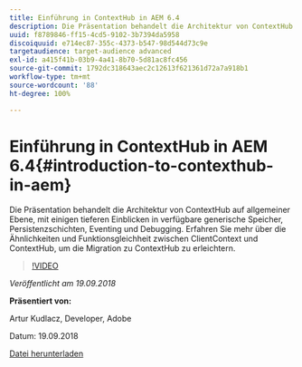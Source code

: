 ```yaml
---
title: Einführung in ContextHub in AEM 6.4
description: Die Präsentation behandelt die Architektur von ContextHub auf allgemeiner Ebene, mit einigen tieferen Einblicken in verfügbare generische Speicher, Persistenzschichten, Eventing und Debugging. Erfahren Sie mehr über die Ähnlichkeiten und Funktionsgleichheit zwischen ClientContext und ContextHub, um die Migration zu ContextHub zu erleichtern.
uuid: f8789846-ff15-4cd5-9102-3b7394da5958
discoiquuid: e714ec87-355c-4373-b547-98d544d73c9e
targetaudience: target-audience advanced
exl-id: a415f41b-03b9-4a41-8b70-5d81ac8fc456
source-git-commit: 1792dc318643aec2c12613f621361d72a7a918b1
workflow-type: tm+mt
source-wordcount: '88'
ht-degree: 100%

---
```


# Einführung in ContextHub in AEM 6.4{#introduction-to-contexthub-in-aem}

Die Präsentation behandelt die Architektur von ContextHub auf allgemeiner Ebene, mit einigen tieferen Einblicken in verfügbare generische Speicher, Persistenzschichten, Eventing und Debugging. Erfahren Sie mehr über die Ähnlichkeiten und Funktionsgleichheit zwischen ClientContext und ContextHub, um die Migration zu ContextHub zu erleichtern.

>[!VIDEO](https://video.tv.adobe.com/v/23839/?quality=9)

*Veröffentlicht am 19.09.2018*

**Präsentiert von:**

Artur Kudlacz, Developer, Adobe

Datum: 19.09.2018

[Datei herunterladen](assets/gems-session-introduction-to-contexthub-in-aem-64.pdf)

<!--
[Get back to the Overview](https://helpx.adobe.com/experience-manager/kt/eseminars/gems/aem-index.html)
-->
